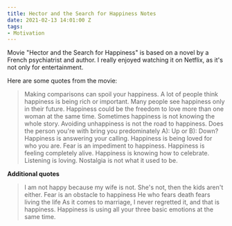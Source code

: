 ```yaml
---
title: Hector and the Search for Happiness Notes
date: 2021-02-13 14:01:00 Z
tags:
- Motivation
---
```


Movie "Hector and the Search for Happiness" is based on a novel by a French psychiatrist and author. I really enjoyed watching it on Netflix, as it's not only for entertainment.

Here are some quotes from the movie:

> Making comparisons can spoil your happiness.
> A lot of people think happiness is being rich or important.
> Many people see happiness only in their future.
> Happiness could be the freedom to love more than one woman at the same time.
> Sometimes happiness is not knowing the whole story.
> Avoiding unhappiness is not the road to happiness.
> Does the person you're with bring you predominately A): Up or B): Down?
> Happiness is answering your calling.
> Happiness is being loved for who you are.
> Fear is an impediment to happiness.
> Happiness is feeling completely alive.
> Happiness is knowing how to celebrate.
> Listening is loving.
> Nostalgia is not what it used to be.

**Additional quotes**

> I am not happy because my wife is not. She's not, then the kids aren't either.
> Fear is an obstacle to happiness
> He who fears death fears living the life
> As it comes to marriage, I never regretted it, and that is happiness.
> Happiness is using all your three basic emotions at the same time.